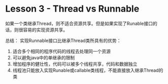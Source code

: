 # Lesson 3 - Thread vs Runnable

如果一个类继承Thread，则不适合资源共享。但是如果实现了Runable接口的话，则很容易的实现资源共享。

总结：
实现Runnable接口比继承Thread类所具有的优势：
1. 适合多个相同的程序代码的线程去处理同一个资源
1. 可以避免java中的单继承的限制
1. 增加程序的健壮性，代码可以被多个线程共享，代码和数据独立
1. 线程池只能放入实现Runable或callable类线程，不能直接放入继承Thread的类
